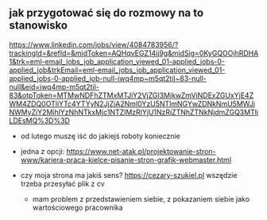 ## jak przygotować się do rozmowy na to stanowisko 
https://www.linkedin.com/jobs/view/4084783956/?trackingId=&refId=&midToken=AQHqvEGZ14ij9g&midSig=0KyGQOOjhRDHA1&trk=eml-email_jobs_job_application_viewed_01-applied_jobs-0-applied_job&trkEmail=eml-email_jobs_job_application_viewed_01-applied_jobs-0-applied_job-null-iwq4mp~m5qt2til~83-null-null&eid=iwq4mp-m5qt2til-83&otpToken=MTMwNDFhZTMxMTJiY2VjZGI3MjkwZmViNDExZGUxYjE4ZWM4ZDQ0OTliYTc4YTYyN2JjZjA2NmI0YzU5NTlmNGYwZDNkNmU5MWJjNWMyZjY2MjhlYzNhNTkxMjc1NTZlMzRlYjU1NzRiZTNhZTNkNjdmZGQ3MTliLDEsMQ%3D%3D

- od lutego muszę iść do jakiejś roboty koniecznie
- jedna z opcji:
  https://www.net-atak.pl/projektowanie-stron-www/kariera-praca-kielce-pisanie-stron-grafik-webmaster.html
- czy moja  strona ma jakiś sens? 
  https://cezary-szukiel.pl
  wszędzie trzeba przesyłać plik z cv
  
  - mam problem z przedstawieniem siebie, z pokazaniem siebie jako wartościowego pracownika
  